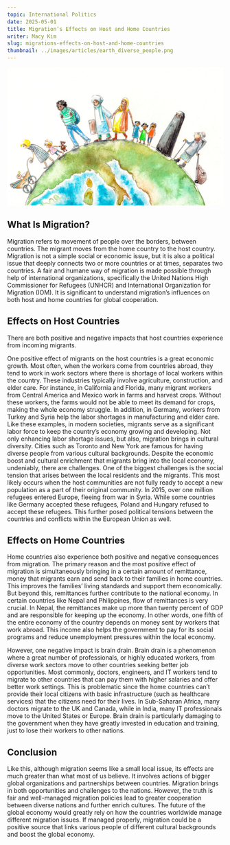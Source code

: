 ```yaml
---
topic: International Politics
date: 2025-05-01
title: Migration’s Effects on Host and Home Countries
writer: Macy Kim
slug: migrations-effects-on-host-and-home-countries
thumbnail: ../images/articles/earth_diverse_people.png
---
```

![](../images/articles/earth_diverse_people.png)

## What Is Migration? 
Migration refers to movement of people over the borders, between countries. The migrant moves from the home country to the host country. Migration is not a simple social or economic issue, but it is also a political issue that deeply connects two or more countries or at times, separates two countries. A fair and humane way of migration is made possible through help of international organizations, specifically the United Nations High Commissioner for Refugees (UNHCR) and International Organization for Migration (IOM). It is significant to understand migration’s influences on both host and home countries for global cooperation. 

## Effects on Host Countries
There are both positive and negative impacts that host countries experience from incoming migrants. 

One positive effect of migrants on the host countries is a great economic growth. Most often, when the workers come from countries abroad, they tend to work in work sectors where there is shortage of local workers within the country. These industries typically involve agriculture, construction, and elder care.  For instance, in California and Florida, many migrant workers from Central America and Mexico work in farms and harvest crops. Without these workers, the farms would not be able to meet its demand for crops, making the whole economy struggle. In addition, in Germany, workers from Turkey and Syria help the labor shortages in manufacturing and elder care. Like these examples, in modern societies, migrants serve as a significant labor force to keep the country’s economy growing and developing. Not only enhancing labor shortage issues, but also, migration brings in cultural diversity. Cities such as Toronto and New York are famous for having diverse people from various cultural backgrounds. 
Despite the economic boost and cultural enrichment that migrants bring into the local economy, undeniably, there are challenges. One of the biggest challenges is the social tension that arises between the local residents and the migrants. This most likely occurs when the host communities are not fully ready to accept a new population as a part of their original community. In 2015, over one million refugees entered Europe, fleeing from war in Syria. While some countries like Germany accepted these refugees, Poland and Hungary refused to accept these refugees. This further posed political tensions between the countries and conflicts within the European Union as well. 

## Effects on Home Countries 
Home countries also experience both positive and negative consequences from migration. The primary reason and the most positive effect of migration is simultaneously bringing in a certain amount of remittance, money that migrants earn and send back to their families in home countries. This improves the families’ living standards and support them economically. But beyond this, remittances further contribute to the national economy. In certain countries like Nepal and Philippines, flow of remittances is very crucial. In Nepal, the remittances make up more than twenty percent of GDP and are responsible for keeping up the economy. In other words, one fifth of the entire economy of the country depends on money sent by workers that work abroad. This income also helps the government to pay for its social programs and reduce unemployment pressures within the local economy. 

However, one negative impact is brain drain. Brain drain is a phenomenon where a great number of professionals, or highly educated workers, from diverse work sectors move to other countries seeking better job opportunities. Most commonly, doctors, engineers, and IT workers tend to migrate to other countries that can pay them with higher salaries and offer better work settings. This is problematic since the home countries can’t provide their local citizens with basic infrastructure (such as healthcare services) that the citizens  need for their lives. In Sub-Saharan Africa, many doctors migrate to the UK and Canada, while in India, many IT professionals move to the United States or Europe. Brain drain is particularly damaging to the government when they have greatly invested in education and training, just to lose their workers to other nations. 

## Conclusion
Like this, although migration seems like a small local issue, its effects are much greater than what most of us believe. It involves actions of bigger global organizations and partnerships between countries. Migration brings in both opportunities and challenges to the nations. However, the truth is fair and well-managed migration policies lead to greater cooperation between diverse nations and further enrich cultures. The future of the global economy would greatly rely on how the countries worldwide manage different migration issues. If managed properly, migration could be a positive source that links various people of different cultural backgrounds and boost the global economy. 